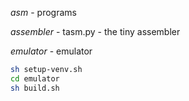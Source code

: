 
*asm* - programs

*assembler* - tasm.py - the tiny assembler

*emulator* - emulator 

```bash
sh setup-venv.sh
cd emulator
sh build.sh
```

